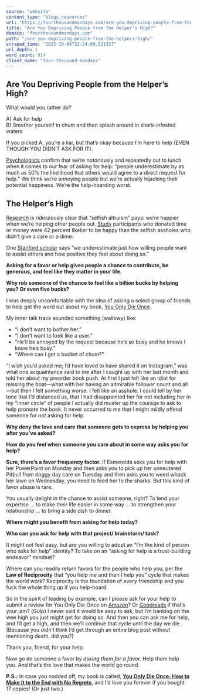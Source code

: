 ```yaml
---
source: "website"
content_type: "blogs_resources"
url: "https://fourthousandmondays.com/are-you-depriving-people-from-the-helpers-high/"
title: "Are You Depriving People from the Helper’s High?"
domain: "fourthousandmondays.com"
path: "/are-you-depriving-people-from-the-helpers-high/"
scraped_time: "2025-10-04T22:24:09.521327"
url_depth: 1
word_count: 814
client_name: "four-thousand-mondays"
---
```


## Are You Depriving People from the Helper’s High?

What would you rather do?

A) Ask for help  
B) Smother yourself in chum and then splash around in shark-infested waters

If you picked A, you’re a liar, but that’s okay because I’m here to help (EVEN THOUGH YOU DIDN’T ASK FOR IT).

[Psychologists](https://psycnet.apa.org/record/2008-08084-009) confirm that we’re notoriously and repeatedly out to lunch when it comes to our fear of asking for help: “people underestimate by as much as 50% the likelihood that others would agree to a direct request for help.” We think we’re annoying people but we’re actually hijacking their potential happiness. We’re the help-hoarding worst.

## The Helper’s High

[Research](https://www.sciencedirect.com/science/article/pii/S0022103117303451) is ridiculously clear that “selfish altruism” pays: we’re happier when we’re helping other people out. [Study](https://ropercenter.cornell.edu/2000-social-capital-community-benchmark-survey) participants who donated time or money were 42 percent likelier to be happy than the selfish assholes who didn’t give a care or a dime.

One [Stanford scholar](https://news.stanford.edu/stories/2022/09/asking-help-hard-people-want-help-realize) says “we underestimate just how willing people want to assist others and how positive they feel about doing so.”

**Asking for a favor or help gives people a chance to contribute, be generous, and feel like they matter in your life.**

**Why rob someone of the chance to feel like a billion bucks by helping you? Or even five bucks?**

I was deeply uncomfortable with the idea of asking a select group of friends to help get the word out about my book, [You Only Die Once](https://fourthousandmondays.com/book/).

My inner talk track sounded something (wallowy) like:

*   “I don’t want to bother her.”
*   “I don’t want to look like a user.”
*   “He’ll be annoyed by the request because he’s so busy and he knows I know he’s busy.”
*   “Where can I get a bucket of chum?”

“I wish you’d asked me; I’d have loved to have shared it on Instagram,” was what one acquaintance said to me after I caught up with her last month and told her about my preorder book push. At first I just felt like an idiot for missing the boat—what with her having an admirable follower count and all—but then I felt something worse. I felt like an asshole. I could tell by her tone that I’d distanced us, that I had disappointed her for not including her in my “inner circle” of people I actually did muster up the courage to ask to help promote the book. It never occurred to me that I might mildly offend someone for _not_ asking for help.

**Why deny the love and care that someone gets to express by helping you after you’ve asked?**

**How do you feel when someone you care about in some way asks you for help?**

**Sure, there’s a favor frequency factor.** If Esmerelda asks you for help with her PowerPoint on Monday and then asks you to pick up her unneutered Pitbull from doggy day care on Tuesday and then asks you to weed whack her lawn on Wednesday, you need to feed her to the sharks. But this kind of favor abuse is rare.

You usually delight in the chance to assist someone, right? To lend your expertise … to make their life easier in some way … to strengthen your relationship … to bring a side dish to dinner.

**Where might you benefit from asking for help today?**

**Who can you ask for help with that project/ brainstorm/ task?**

It might not feel easy, but are you willing to adopt an “I’m the kind of person who asks for help” identity? To take on an “asking for help is a trust-building endeavor” mindset?

Where can you readily return favors for the people who help you, per the **Law of Reciprocity** that “you help me and then I help you” cycle that makes the world work? Reciprocity is the foundation of every friendship and you fuck the whole thing up if you help-hoard.

So in the spirit of leading by example, can I please ask for your help to submit a review for You Only Die Once on [Amazon](https://www.amazon.com/review/create-review/?ie=UTF8&channel=glance-detail&asin=0316574279)? Or [Goodreads](https://www.goodreads.com/book/show/198493945-you-only-die-once?ac=1&from_search=true&qid=Pmkl27yjRW&rank=1) if that’s your jam? (*Gulp*) I never said it would be easy to ask, but I’m banking on the wee high you just might get for doing so. And then you can ask me for help, and I’ll get a high, and then we’ll continue that cycle until the day we die. (Because you didn’t think I’d get through an entire blog post without mentioning death, did you?)  

Thank you, friend, for your help.

Now go do someone a favor by _asking them for a favor._ Help them help you. And that’s the love that makes the world go round.

**P.S.:** In case you nodded off, my book is called, [**You Only Die Once: How to Make It to the End with No Regrets**](https://fourthousandmondays.com/book/), and I’d love you forever if you bought 17 copies! (Or just two.)